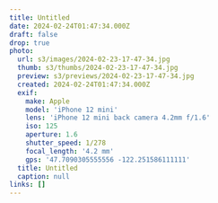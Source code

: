 ```yaml
---
title: Untitled
date: 2024-02-24T01:47:34.000Z
draft: false
drop: true
photo:
  url: s3/images/2024-02-23-17-47-34.jpg
  thumb: s3/thumbs/2024-02-23-17-47-34.jpg
  preview: s3/previews/2024-02-23-17-47-34.jpg
  created: 2024-02-24T01:47:34.000Z
  exif:
    make: Apple
    model: 'iPhone 12 mini'
    lens: 'iPhone 12 mini back camera 4.2mm f/1.6'
    iso: 125
    aperture: 1.6
    shutter_speed: 1/278
    focal_length: '4.2 mm'
    gps: '47.7090305555556 -122.251586111111'
  title: Untitled
  caption: null
links: []
---
```

